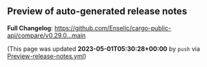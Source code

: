 ## Preview of auto-generated release notes
<!-- Release notes generated using configuration in .github/release.yml at main -->



**Full Changelog**: https://github.com/Enselic/cargo-public-api/compare/v0.29.0...main


(This page was updated **2023-05-01T05:30:28+00:00** by `push` via [Preview-release-notes.yml](https://github.com/Enselic/cargo-public-api/actions/runs/4848781651))
